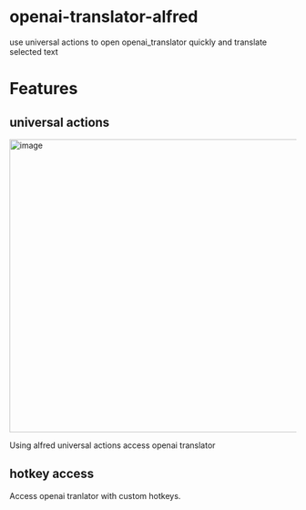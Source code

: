 # openai-translator-alfred
use universal actions to open openai_translator quickly and translate selected text
# Features

## universal actions
<img width="514" alt="image" src="https://github.com/user-attachments/assets/2275c2f6-b925-4e67-998f-9353dbf1b57c">

Using alfred universal actions access openai translator

## hotkey access

Access openai tranlator with custom hotkeys.
